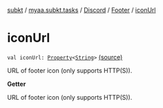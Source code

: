 [subkt](../../../index.md) / [myaa.subkt.tasks](../../index.md) / [Discord](../index.md) / [Footer](index.md) / [iconUrl](./icon-url.md)

# iconUrl

`val iconUrl: `[`Property`](https://docs.gradle.org/current/javadoc/org/gradle/api/provider/Property.html)`<`[`String`](https://kotlinlang.org/api/latest/jvm/stdlib/kotlin/-string/index.html)`>` [(source)](https://github.com/Myaamori/SubKt/blob/0.1.7/src/main/kotlin/myaa/subkt/tasks/discordtask.kt#L69)

URL of footer icon (only supports HTTP(S)).

**Getter**

URL of footer icon (only supports HTTP(S)).


